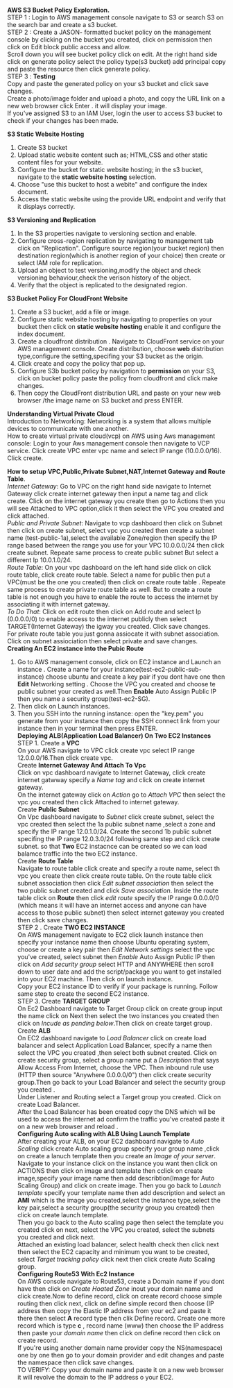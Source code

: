 **AWS S3 Bucket Policy Exploration.**<br>
STEP 1 : Login to AWS management console navigate to S3 or search S3 on the search bar and create a s3 bucket.<br>
STEP 2 : Create a JASON- formatted bucket policy on the management console by clicking on the bucket you created, click on permission then click on Edit block public access and allow.<br>
Scroll down you will see bucket policy click on edit. At the right hand side click on generate policy select the policy type(s3 bucket) add principal copy and paste the resource then click generate policy.<br>
STEP 3 : **Testing**<br>
Copy and paste the generated policy on your s3 bucket and click save changes.<br>
Create a photo/image folder and upload a photo, and copy the URL link on a new web browser click Enter . it will display your image.<br>
If you've assigned S3 to an IAM User, login the user to access S3 bucket to check if your changes has been made.<br>

**S3 Static Website Hosting**<br>
1. Create S3 bucket<br>
2. Upload static website content such as; HTML,CSS and other static content files for your website.<br>
3. Configure the bucket for static website hosting; in the s3 bucket, navigate to the **static website hosting** selection.<br>
4. Choose "use this bucket to host a webite" and configure the index document.<br>
5. Access the static website using the provide URL endpoint and verify that it displays correctly.<br>

**S3 Versioning and Replication**<br>
1. In the S3 properties navigate to versioning section and enable.<br>
2. Configure cross-region replication by navigating to management tab click on "Replication". Configure source region(your bucket region) then destination region(which is another region of your choice) then create or select IAM role for replication.<br>
3. Upload an object to test versioning,modify the object and check versioning behaviour,check the verison history of the object.<br>
4.  Verify that the object is replicated to the designated region.<br>

**S3 Bucket Policy For CloudFront Website**<br>
1. Create a S3 bucket, add a file or image.<br>
2. Configure static website hosting by navigating to properties on your bucket then click on **static website hosting** enable it and configure the index document.<br>
3. Create a cloudfront distribution . Navigate to CloudFront service on your AWS management console. Create distribution, choose **web** distribution type,configure the setting,specifing your S3 bucket as the origin.<br>
4. Click create and copy the policy that pop up.<br>
5. Configure S3b bucket policy by navigation to **permission** on your S3, click on bucket policy paste the policy from cloudfront and click make changes.<br>
6. Then copy the CloudFront distribution URL and paste on your new web browser /the image name on S3 bucket and press ENTER.<br>

**Understanding Virtual Private Cloud**<br>
Introduction to Networking: Networking is a system that allows multiple devices to communicate with one another.<br>
How to create virtual private cloud(vcp) on AWS using Aws management console: Login to your Aws management console then navigate to VCP service. Click create VPC enter vpc name and select IP range (10.0.0.0/16). Click create.<br>

**How to setup VPC,Public,Private Subnet,NAT,Internet Gateway and Route Table**.<br>
*Internet Gateway*: Go to VPC on the right hand side navigate to Internet Gateway click create internet gateway then input a name tag and click create. Click on the internet gateway you create then go to Actions then you will see Attached to VPC option,click it then select the VPC you created and click attached.<br>
*Public and Private Subnet*: Navigate to vcp dashboard then click on Subnet then click on create subnet, select vpc you created then create a subnet name (test-public-1a),select the available Zone/region then specify the IP range based between the range you use for your VPC 10.0.0.0/24 then click create subnet. Repeate same process to create public subnet But select a different Ip 10.0.1.0/24.<br>
*Route Table*: On your vpc dashboard on the left hand side click on click route table, click create route table. Select a name for public then put a VPC(must be the one you created) then click on create route table . Repeate same process to create private route table as well. But to  create a route table is not enough you have to enable the route to access the internet by associating it with internet gateway.<br>
*To Do That*: Click on edit route then click on Add route and select Ip (0.0.0.0/0) to enable access to the internet publicly then select TARGET(Internet Gateway) the igway you created. Click save changes.<br>
For private route table you just gonna assiocate it with subnet association. Click on subnet assiociation then select private and save changes.<br>
**Creating An EC2 instance into the Pubic Route**<br>
1. Go to AWS management console, click on EC2 instance and Launch an instance . Create a name for your instance(test-ec2-public-sub-instance) choose ubuntu and create a key pair if you dont have one then **Edit** Networking setting . Choose the VPC you created and choose te public subnet your created as well.Then **Enable** Auto Assign Public IP then you name a security group(test-ec2-SG).<br>
2. Then click on Launch instances.<br>
3. Then you SSH into the running instance: open the "key.pem" you generate from your instance then copy the SSH connect link from your instance then in your terminal then press ENTER.<br>
   **Deploying ALB(Application Load Balancer) On Two EC2 Instances**<br>
   STEP 1. Create a **VPC**<br>
   On your AWS navigate to VPC click create vpc select IP range 12.0.0.0/16.Then click create vpc.<br>
   Create **Internet Gateway And Attach To Vpc**<br>
   Click on vpc dashboard navigate to Internet Gateway, click create internet gatwway specify a *Name tag* and click on create internet gateway.<br>
   On the internet gateway click on *Action* go to *Attach VPC* then select the vpc you created then click Attached to internet gateway.<br>
   Create **Public Subnet**<br>
   On Vpc dashboard navigate to *Subnet* click create subnet, select the vpc created then select the 1a public subnet name ,select a zone and specify the IP range 12.0.1.0/24. Create the second 1b public subnet specifing the IP range 12.0.3.0/24 following same step and click create subnet. so that **Two** EC2  instacnce can be created so we can load balamce traffic into the two EC2 instance.<br>
   Create **Route Table**<br>
   Navigate  to route table click create and specify a route name, select th vpc you create then click create route table. On the route table click subnet association then click *Edit subnet association* then select the two public subnet created and click *Save association*. Inside the route table click on **Route** then click *edit route* specify the IP range 0.0.0.0/0 (which means it will have an internet access and anyone can have access to those public subnet) then select internet gateway you created then click save changes.<br>
STEP 2 . Create **TWO EC2 INSTANCE**<br>
On AWS management navigate to EC2 click launch instance then specify your instance name then choose Ubuntu operating system, choose or create a key pair then *Edit Network settings* select the vpc you've created, select subnet then *Enable* Auto Assign Public IP then click on *Add security group* select HTTP and ANYWHERE then scroll down to user date and add the script/package you want to get installed into your EC2 machine. Then click on launch instance.<br>
Copy your EC2 instance ID to verify if your package is running. Follow same step to create the second EC2 instance.<br>
STEP 3. Create **TARGET GROUP**<br>
On Ec2 Dashboard navigate to Target Group click on create group input the name click on Next then select the two instances you created then click on *Incude as pending below*.Then click on create target group.<br>
Create **ALB**<br>
On EC2 dashboard navigate to *Load Balancer* click on create load balancer and select Application Load Balancer, specify a name then select the VPC you created ,then select both subnet created. Click on create security group, select a group name put a *Description* that says Allow Access From Internet, choose the VPC. Then inbound rule use (HTTP then source "Anywhere 0.0.0.0/0") then click create security group.Then go back to your Load Balancer and select the security group you created .<br>
Under Listener and Routing select a Target group you created. Click on create Load Balancer. <br>
After the Load Balancer has been created copy the DNS which wil be used to access the internet ad confirm the traffic you've created paste it on a new web browser and reload .<br>
**Configuring Auto scaling with ALB Using Launch Template**<br>
After creating your ALB, on your EC2 dashboard navigate to *Auto Scaling* click create Auto scaling group specify your group name ,click on create a lanuch template then you create an *Image of your server*. Navigate to your instance click on the instance you want then click on ACTIONS then click on image and template then cclick on create image,specify your image name then add describtion(Image for Auto Scaling Group) and click on create image. Then you go back to *Launch template* specify your template name then add description and select an **AMI** which is the image you created,select the instance type,select the key pair,select a security group(the security group you created) then click on create launch template.<br>
Then you go back to the Auto scaling page then select the template you created click on next, select the VPC you created, select the subnets you created and click next.<br>
Attached an existing load balancer, select health check then click next then select the EC2 capacity and minimum you want to be created, select *Target tracking policy* click next then click create Auto Scaling group.<br>
**Configuring Route53 With Ec2 Instance**<br>
On AWS console navigate to Route53, create a Domain name if you dont have then click on *Create Hoated Zone* inout your domain name and click create.Now to define record, click on create record choose simple routing then click next, click on define simple record then choose (IP address then copy the Elastic IP address from your ec2 and paste it there then select **A** record type then clik Define record. Create one more record which is type **c** , record name (www) then choose the IP address then paste your *domain name* then click on define record then click on create record.<br>
If you're using another domain name provider copy the NS(namespace) one by one then go to your domain provider and edit changes and paste the namespace then click save changes.<br>
TO VERIFY: Copy your domain name and paste it on a new web browser it will revolve the domain to the IP address o your EC2.
